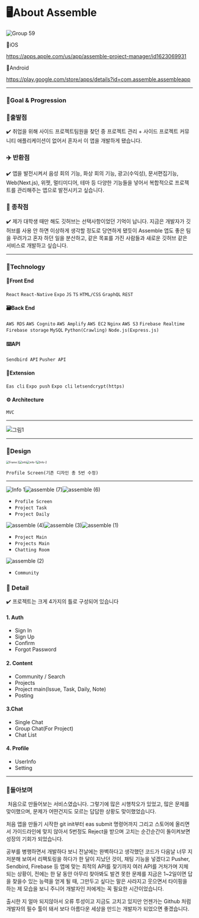 # 🖥️About Assemble

![Group 59](https://user-images.githubusercontent.com/67312562/169484829-3a906018-d059-4836-8cc8-afe46156695a.png)

📍iOS

https://apps.apple.com/us/app/assemble-project-manager/id1623069931

📍Android

https://play.google.com/store/apps/details?id=com.assemble.assembleapp

---

### 📌Goal & Progression

### 🛫출발점

✔️ 취업을 위해 사이드 프로젝트팀원을 찾던 중 프로젝트 관리 + 사이드 프로젝트 커뮤니티 애플리케이션이 없어서 혼자서 이 앱을 개발하게 됐습니다.



### ✈️ 반환점

✔️ 앱을 발전시켜서 음성 회의 기능, 화상 회의 기능, 광고(수익성), 문서편집기능, Web(Next.js), 위젯, 멀티미디어, 테마 등 다양한 기능들을 넣어서 복합적으로 프로젝트를 관리해주는 앱으로 발전시키고 싶습니다.



### 🛬 종착점

✔️ 제가 대학생 때만 해도 깃허브는 선택사항이었던 기억이 납니다. 지금은 개발자가 깃허브를 사용 안 하면 이상하게 생각할 정도로 당연하게 됐듯이 Assemble 앱도 좋은 팀을 꾸려가고 혼자 하던 일을 분산하고, 같은 목표를 가진 사람들과 새로운 깃허브 같은 서비스로 개발하고 싶습니다.

---

### 📌Technology

#### 📱Front End

`React` `React-Native` `Expo` `JS` `TS` `HTML/CSS` `GraphQL` `REST`

#### 🗃️Back End

`AWS RDS` `AWS Cognito` `AWS Amplify` `AWS EC2` `Nginx` `AWS S3` `Firebase Realtime` `Firebase storage` `MySQL` `Python(Crawling)` `Node.js(Express.js)`

#### ⌨️API

`Sendbird API` `Pusher API` 

#### 📍Extension

`Eas cli` `Expo push` `Expo cli` `letsendcrypt(https)` 

#### ⚙️ Architecture

`MVC`

---

![그림1](https://user-images.githubusercontent.com/67312562/169528839-4839b782-9770-49de-a716-27b0c97a56e1.png)

---

### 📌Design

<img src="https://user-images.githubusercontent.com/67312562/169518050-bf57edc9-cf70-416d-b4a4-a919d8174cee.png" alt="Frame 2" style="zoom: 50%;" /><img src="https://user-images.githubusercontent.com/67312562/169518060-bd422f6f-bb96-4165-b695-513cdf95f21a.png" alt="info" style="zoom:50%;" /><img src="https://user-images.githubusercontent.com/67312562/169518061-db91287a-7f22-4754-96ea-f1a09250d318.png" alt="info-1" style="zoom:50%;" /><img src="https://user-images.githubusercontent.com/67312562/169518062-974b6672-2caa-406c-a85a-7d28d70d7293.png" alt="Info-2" style="zoom:50%;" />

`Profile Screen(기존 디자인 총 5번 수정)`

---



![Info 1](https://user-images.githubusercontent.com/67312562/169517040-ef9b7601-bcd6-4f7e-a02b-ad6d04ec74cc.png)![assemble (7)](https://user-images.githubusercontent.com/67312562/169517039-4fd943ea-78a6-4020-8b34-e523382cc883.png)![assemble (6)](https://user-images.githubusercontent.com/67312562/169517037-36c1c0c7-b29a-4a1e-94ae-fce8a550348b.png)

- `Profile Screen`
- `Project Task`
- `Project Daily`

![assemble (4)](https://user-images.githubusercontent.com/67312562/169517034-a9244b74-8686-4572-baf7-ff377dfcb943.png)![assemble (3)](https://user-images.githubusercontent.com/67312562/169517032-48404188-ff21-4631-8170-55e475715324.png)![assemble (1)](https://user-images.githubusercontent.com/67312562/169517022-d8616391-83d8-4a56-b75f-7468be1a21f3.png)

- `Project Main`
- `Projects Main`
- `Chatting Room`



![assemble (2)](https://user-images.githubusercontent.com/67312562/169517030-9d497d33-fdba-4576-b60e-99bd79648811.png)

- `Community`



### 📌 Detail

✔️ 프로젝트는 크게 4가지의 틀로 구성되어 있습니다

#### 1. Auth

- Sign In
- Sign Up
- Confirm
- Forgot Password

#### 2. Content

- Community / Search
- Projects
- Project main(Issue, Task, Daily, Note)
- Posting

#### 3.Chat

- Single Chat
- Group Chat(For Project)
- Chat List

#### 4. Profile

- UserInfo
- Setting

---

### 📌돌아보며

​	 처음으로 만들어보는 서비스였습니다. 그렇기에 많은 시행착오가 있었고, 많은 문제를 맞이했으며, 문제가 어떤건지도 모르는 답답한 상황도 맞이했었습니다. 

처음 앱을 만들기 시작한 git init부터 eas submit 명령어까지 그리고 스토어에 올리면서 가이드라인에 맞지 않아서 5번정도 Reject을 받으며 고치는 순간순간이 돌이켜보면 성장의 기회가 되었습니다. 

공부를 병행하면서 개발하다 보니 전날에는 완벽하다고 생각했던 코드가 다음날 너무 지저분해 보여서 리팩토링을 하다가 한 달이 지났던 것이, 채팅 기능을 넣겠다고 Pusher, Sendbird, Firebase 등 앱에 맞는 최적의 API를 찾기까지 여러 API를 거처가며 지체되는 상황이, 전에는 한 달 동안 아무리 찾아봐도 발견 못한 문제를 지금은 1~2일이면 답을 찾을수 있는 능력을 얻게 될 때, 그만두고 싶다는 말은 사라지고 웃으면서 타이핑을 하는 제 모습을 보니 주니어 개발자인 저에게는 꼭 필요한 시간이었습니다.

출시한 지 얼마 되지않아서 오류 투성이고 지금도 고치고 있지만 언젠가는 Github 처럼 개발자의 필수 툴이 돼서 보다 아름다운 세상을 만드는 개발자가 되었으면 좋겠습니다.
